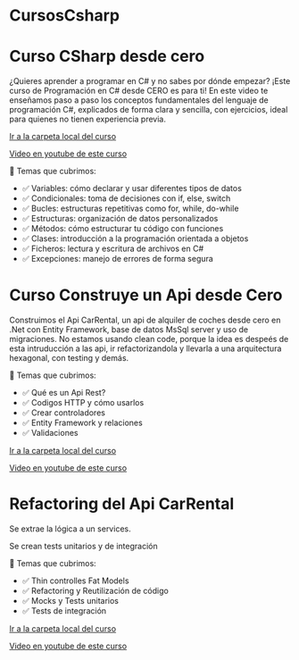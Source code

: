 # CursosCsharp

# Curso CSharp desde cero

¿Quieres aprender a programar en C# y no sabes por dónde empezar? ¡Este curso de Programación en C# desde CERO es para ti! En este video te enseñamos paso a paso los conceptos fundamentales del lenguaje de programación C#, explicados de forma clara y sencilla, con ejercicios, ideal para quienes no tienen experiencia previa.


[Ir a la carpeta local del curso](./CursoCSharp)

[Video en youtube de este curso](https://youtu.be/UwqYtz9l4Bk)


📘 Temas que cubrimos:

* ✅ Variables: cómo declarar y usar diferentes tipos de datos
* ✅ Condicionales: toma de decisiones con if, else, switch
* ✅ Bucles: estructuras repetitivas como for, while, do-while
* ✅ Estructuras: organización de datos personalizados
* ✅ Métodos: cómo estructurar tu código con funciones
* ✅ Clases: introducción a la programación orientada a objetos
* ✅ Ficheros: lectura y escritura de archivos en C#
* ✅ Excepciones: manejo de errores de forma segura


# Curso Construye un Api desde Cero

Construimos el Api CarRental, un api de alquiler de coches desde cero en .Net con Entity Framework, base de datos MsSql server y uso de migraciones.
No estamos usando clean code, porque la idea es despeés de esta intruducción a las api, ir refactorizandola y llevarla a una arquitectura hexagonal, con testing y demás.

📘 Temas que cubrimos:

* ✅ Qué es un Api Rest?
* ✅ Codigos HTTP y cómo usarlos
* ✅ Crear controladores
* ✅ Entity Framework y relaciones
* ✅ Validaciones


[Ir a la carpeta local del curso](./CarRentalApi1)

[Video en youtube de este curso](https://youtu.be/w3OgRMPZf9s)


# Refactoring del Api CarRental

Se extrae la lógica a un services.

Se crean tests unitarios y de integración

📘 Temas que cubrimos:

* ✅ Thin controlles Fat Models
* ✅ Refactoring y Reutilización de código
* ✅ Mocks y Tests unitarios
* ✅ Tests de integración


[Ir a la carpeta local del curso](./CarRentalApi2)

[Video en youtube de este curso](https://youtu.be/EzluBRt2eNY)